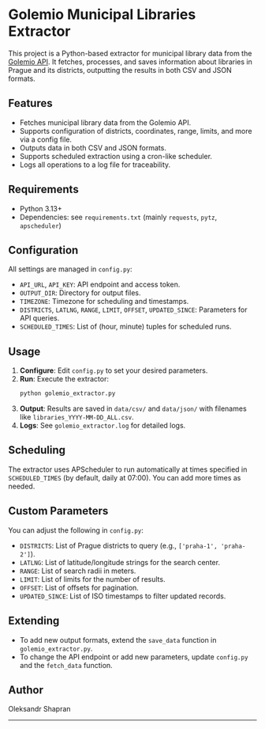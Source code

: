 # Golemio Municipal Libraries Extractor

This project is a Python-based extractor for municipal library data from the [Golemio API](https://api.golemio.cz/). It fetches, processes, and saves information about libraries in Prague and its districts, outputting the results in both CSV and JSON formats.

## Features
- Fetches municipal library data from the Golemio API.
- Supports configuration of districts, coordinates, range, limits, and more via a config file.
- Outputs data in both CSV and JSON formats.
- Supports scheduled extraction using a cron-like scheduler.
- Logs all operations to a log file for traceability.

## Requirements
- Python 3.13+
- Dependencies: see `requirements.txt` (mainly `requests`, `pytz`, `apscheduler`)

## Configuration
All settings are managed in `config.py`:
- `API_URL`, `API_KEY`: API endpoint and access token.
- `OUTPUT_DIR`: Directory for output files.
- `TIMEZONE`: Timezone for scheduling and timestamps.
- `DISTRICTS`, `LATLNG`, `RANGE`, `LIMIT`, `OFFSET`, `UPDATED_SINCE`: Parameters for API queries.
- `SCHEDULED_TIMES`: List of (hour, minute) tuples for scheduled runs.

## Usage
1. **Configure**: Edit `config.py` to set your desired parameters.
2. **Run**: Execute the extractor:
   ```bash
   python golemio_extractor.py
   ```
3. **Output**: Results are saved in `data/csv/` and `data/json/` with filenames like `libraries_YYYY-MM-DD_ALL.csv`.
4. **Logs**: See `golemio_extractor.log` for detailed logs.

## Scheduling
The extractor uses APScheduler to run automatically at times specified in `SCHEDULED_TIMES` (by default, daily at 07:00). You can add more times as needed.

## Custom Parameters
You can adjust the following in `config.py`:
- `DISTRICTS`: List of Prague districts to query (e.g., `['praha-1', 'praha-2']`).
- `LATLNG`: List of latitude/longitude strings for the search center.
- `RANGE`: List of search radii in meters.
- `LIMIT`: List of limits for the number of results.
- `OFFSET`: List of offsets for pagination.
- `UPDATED_SINCE`: List of ISO timestamps to filter updated records.

## Extending
- To add new output formats, extend the `save_data` function in `golemio_extractor.py`.
- To change the API endpoint or add new parameters, update `config.py` and the `fetch_data` function.

## Author
Oleksandr Shapran

---

